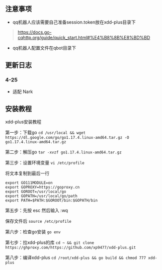 ## 注意事项

* qq机器人应该需要自己准备session.token放在xdd-plus目录下
> https://docs.go-cqhttp.org/guide/quick_start.html#%E4%B8%8B%E8%BD%BD
* qq机器人配置文件在qbot目录下

## 更新日志
### 4-25
* 适配 Nark 

## 安装教程 

xdd-plus安装教程

第一步：下载go
`cd /usr/local && wget https://dl.google.com/go/go1.17.4.linux-amd64.tar.gz -O go1.17.4.linux-amd64.tar.gz`

第二步：解压go
`tar -xvzf go1.17.4.linux-amd64.tar.gz`

第三步：设置环境变量 
`vi /etc/profile`

将文本复制到最后一行

```
export GO111MODULE=on
export GOPROXY=https://goproxy.cn
export GOROOT=/usr/local/go
export GOPATH=/usr/local/go/path
export PATH=$PATH:$GOROOT/bin:$GOPATH/bin
```

第五步：先按 esc 然后输入 :wq 

保存文件后 
`source /etc/profile`

第六步：检查go安装
`go env`

第七步：拉xdd-plus的库
`cd ~ && git clone https://ghproxy.com/https://github.com/xp9477/xdd-plus.git`

第八步：编译xdd-plus
`cd /root/xdd-plus && go build && chmod 777 xdd-plus`

